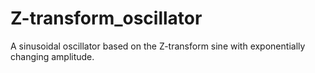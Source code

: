 # Z-transform_oscillator
A sinusoidal oscillator based on the Z-transform sine with exponentially changing amplitude.
